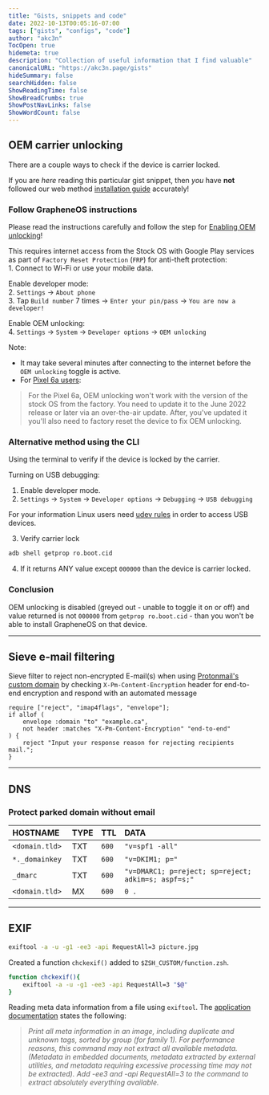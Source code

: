 ```yaml
---
title: "Gists, snippets and code"
date: 2022-10-13T00:05:16-07:00
tags: ["gists", "configs", "code"]
author: "akc3n"
TocOpen: true
hidemeta: true
description: "Collection of useful information that I find valuable"
canonicalURL: "https://akc3n.page/gists"
hideSummary: false
searchHidden: false
ShowReadingTime: false
ShowBreadCrumbs: true
ShowPostNavLinks: false
ShowWordCount: false
---
```


## OEM carrier unlocking

There are a couple ways to check if the device is carrier locked. 

If you are _here_ reading this particular gist snippet, then _you_ have **not** followed our web method [installation guide](https://grapheneos.org/install/web) accurately!

### Follow GrapheneOS instructions

Please read the instructions carefully and follow the step for [Enabling OEM unlocking](https://grapheneos.org/install/web#enabling-oem-unlocking)!

This requires internet access from the Stock OS with Google Play services as part of `Factory Reset Protection` (`FRP`) for anti-theft protection:  
    1. Connect to Wi-Fi or use your mobile data.

Enable developer mode:  
    2. `Settings` → `About phone`  
    3. Tap `Build number` 7 times → `Enter your pin/pass` → `You are now a developer!`

Enable OEM unlocking:  
    4. `Settings` → `System` → `Developer options` → `OEM unlocking` 

Note:  
- It may take several minutes after connecting to the internet before the `OEM unlocking` toggle is active.
- For [Pixel 6a users](https://grapheneos.org/install/web#:~:text=by%20a%20carrier.-,for%20the%20pixel%206a,-%2C%20OEM%20unlocking%20won't): 
> For the Pixel 6a, OEM unlocking won't work with the version of the stock OS from the factory. You need to update it to the June 2022 release or later via an over-the-air update. After, you've updated it you'll also need to factory reset the device to fix OEM unlocking.

### Alternative method using the CLI

Using the terminal to verify if the device is locked by the carrier.

Turning on USB debugging:
1. Enable developer mode.  
2. `Settings` → `System` → `Developer options` → `Debugging` → `USB debugging`

For your information Linux users need [udev rules](https://github.com/M0Rf30/android-udev-rules) in order to access USB devices. 

3. Verify carrier lock

```bash
adb shell getprop ro.boot.cid
```
4. If it returns ANY value except `000000` than the device is carrier locked.

### Conclusion

OEM unlocking is disabled (greyed out - unable to toggle it on or off) and value returned is not `000000` from `getprop ro.boot.cid` - than you won't be able to install GrapheneOS on that device.

---

## Sieve e-mail filtering

Sieve filter to reject non-encrypted E-mail(s) when using [Protonmail's custom domain](https://proton.me/support/sieve-advanced-custom-filters) by checking `X-Pm-Content-Encryption` header for end-to-end encryption and respond with an automated message

```sieve
require ["reject", "imap4flags", "envelope"]; 
if allof (
    envelope :domain "to" "example.ca",
    not header :matches "X-Pm-Content-Encryption" "end-to-end"
) { 
    reject "Input your response reason for rejecting recipients mail.";
}
```
---

## DNS

### Protect parked domain without email
<!-- TODO Add small description and include citations-->

| HOSTNAME | TYPE | TTL | DATA |
| :--- | :--- | :--- | :--- |
| `<domain.tld> `| TXT | `600` | `"v=spf1 -all"` |
| `*._domainkey` | TXT | `600` | `"v=DKIM1; p="` |
| `_dmarc` | TXT | `600` | `"v=DMARC1; p=reject; sp=reject; adkim=s; aspf=s;"` |
| `<domain.tld>` | MX | `600` | `0 .` |

---

## EXIF

```bash
exiftool -a -u -g1 -ee3 -api RequestAll=3 picture.jpg
```

Created a function `chckexif()` added to `$ZSH_CUSTOM/function.zsh`.

```bash
function chckexif(){
    exiftool -a -u -g1 -ee3 -api RequestAll=3 "$@"
}
```

Reading meta data information from a file using `exiftool`. The [application documentation](https://exiftool.org/exiftool_pod.html#READING-EXAMPLES) states the following:

> _Print all meta information in an image, including duplicate and unknown tags, sorted by group (for family 1). For performance reasons, this command may not extract all available metadata. (Metadata in embedded documents, metadata extracted by external utilities, and metadata requiring excessive processing time may not be extracted). Add -ee3 and -api RequestAll=3 to the command to extract absolutely everything available._
